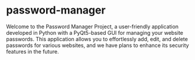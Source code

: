 # password-manager
Welcome to the Password Manager Project, a user-friendly application developed in Python with a PyQt5-based GUI for managing your website passwords. This application allows you to effortlessly add, edit, and delete passwords for various websites, and we have plans to enhance its security features in the future.
